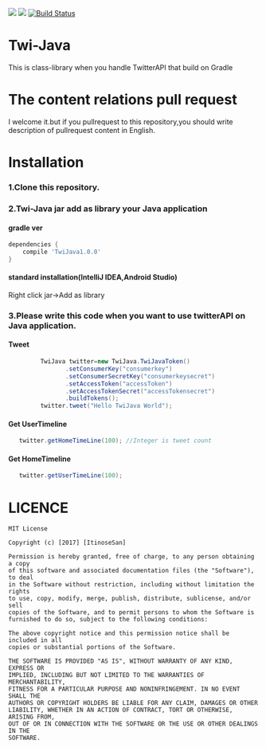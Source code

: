 ![](https://img.shields.io/badge/language-java%208-orange.svg)  [![](http://img.shields.io/badge/license-MIT-blue.svg?style=flat)](https://github.com/ItinoseSan/Twi-Java/blob/master/TwitterAPI/LICENCE) [![Build Status](https://travis-ci.org/ItinoseSan/Twi-Java.svg?branch=master)](https://travis-ci.org/ItinoseSan/Twi-Java)

# Twi-Java
This is class-library when you handle TwitterAPI that build on Gradle

# The content relations pull request
I welcome it.but if you pullrequest to this repository,you should write description of pullrequest content in English.
# Installation
### 1.Clone this repository.
### 2.Twi-Java jar add as library your Java application
#### gradle ver
```build.gradle
dependencies {
    compile 'TwiJava1.0.0'
}
```
#### standard installation(IntelliJ IDEA,Android Studio)
Right click jar->Add as library
### 3.Please write this code when you want to use twitterAPI on Java application.
#### Tweet
```Java
         TwiJava twitter=new TwiJava.TwiJavaToken()
                .setConsumerKey("consumerkey")
                .setConsumerSecretKey("consumerkeysecret")
                .setAccessToken("accessToken")
                .setAccessTokenSecret("accessTokensecret")
                .buildTokens();
         twitter.tweet("Hello TwiJava World");
```  
#### Get UserTimeline
```Java
   twitter.getHomeTimeLine(100); //Integer is tweet count 
```
#### Get HomeTimeline
```Java
   twitter.getUserTimeLine(100); 
```
# LICENCE
```
MIT License

Copyright (c) [2017] [ItinoseSan]

Permission is hereby granted, free of charge, to any person obtaining a copy
of this software and associated documentation files (the "Software"), to deal
in the Software without restriction, including without limitation the rights
to use, copy, modify, merge, publish, distribute, sublicense, and/or sell
copies of the Software, and to permit persons to whom the Software is
furnished to do so, subject to the following conditions:

The above copyright notice and this permission notice shall be included in all
copies or substantial portions of the Software.

THE SOFTWARE IS PROVIDED "AS IS", WITHOUT WARRANTY OF ANY KIND, EXPRESS OR
IMPLIED, INCLUDING BUT NOT LIMITED TO THE WARRANTIES OF MERCHANTABILITY,
FITNESS FOR A PARTICULAR PURPOSE AND NONINFRINGEMENT. IN NO EVENT SHALL THE
AUTHORS OR COPYRIGHT HOLDERS BE LIABLE FOR ANY CLAIM, DAMAGES OR OTHER
LIABILITY, WHETHER IN AN ACTION OF CONTRACT, TORT OR OTHERWISE, ARISING FROM,
OUT OF OR IN CONNECTION WITH THE SOFTWARE OR THE USE OR OTHER DEALINGS IN THE
SOFTWARE.
```




    
